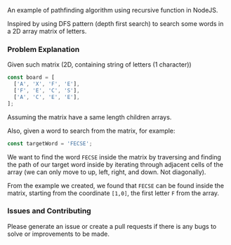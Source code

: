 An example of pathfinding algorithm using recursive function in NodeJS.

Inspired by using DFS pattern (depth first search) to search some words in a 2D array matrix of letters.

### Problem Explanation
Given such matrix (2D, containing string of letters (1 character))
```js
const board = [
  ['A', 'X', 'F', 'E'],
  ['F', 'E', 'C', 'S'],
  ['A', 'C', 'E', 'E'],
];
```
Assuming the matrix have a same length children arrays.

Also, given a word to search from the matrix, for example:
```js
const targetWord = 'FECSE';
```

We want to find the word `FECSE` inside the matrix by traversing and finding the path
of our target word inside by iterating through adjacent cells of the array
(we can only move to up, left, right, and down. Not diagonally).

From the example we created, we found that `FECSE` can be found inside the matrix,
starting from the coordinate `[1,0]`, the first letter `F` from the array.

### Issues and Contributing
Please generate an issue or create a pull requests
if there is any bugs to solve or improvements to be made.